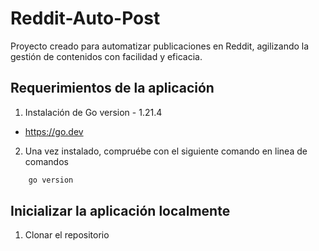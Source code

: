 # Reddit-Auto-Post
Proyecto creado para automatizar publicaciones en Reddit, agilizando la gestión de contenidos con facilidad y eficacia.

## Requerimientos de la aplicación

1. Instalación de Go version - 1.21.4
* https://go.dev

2. Una vez instalado, compruébe con el siguiente comando en linea de comandos
```bash   
    go version
```

## Inicializar la aplicación localmente
1. Clonar el repositorio